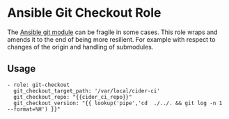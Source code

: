 
Ansible Git Checkout Role
=========================

The [Ansible git module](http://docs.ansible.com/git_module.html) can be
fragile in some cases. This role wraps and amends it to the end of being more
resilient. For example with respect to changes of the origin and handling of
submodules.


## Usage

    - role: git-checkout
      git_checkout_target_path: '/var/local/cider-ci'
      git_checkout_repo: "{{cider_ci_repo}}"
      git_checkout_version: "{{ lookup('pipe','cd  ./../. && git log -n 1 --format=%H') }}"


